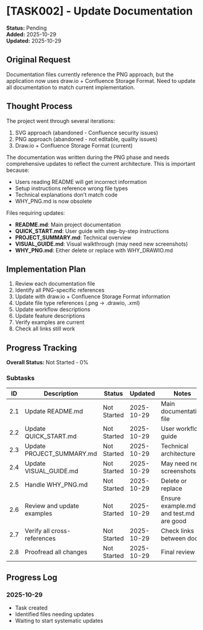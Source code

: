 # [TASK002] - Update Documentation

**Status:** Pending  
**Added:** 2025-10-29  
**Updated:** 2025-10-29

## Original Request
Documentation files currently reference the PNG approach, but the application now uses draw.io + Confluence Storage Format. Need to update all documentation to match current implementation.

## Thought Process
The project went through several iterations:
1. SVG approach (abandoned - Confluence security issues)
2. PNG approach (abandoned - not editable, quality issues)
3. Draw.io + Confluence Storage Format (current)

The documentation was written during the PNG phase and needs comprehensive updates to reflect the current architecture. This is important because:
- Users reading README will get incorrect information
- Setup instructions reference wrong file types
- Technical explanations don't match code
- WHY_PNG.md is now obsolete

Files requiring updates:
- **README.md**: Main project documentation
- **QUICK_START.md**: User guide with step-by-step instructions
- **PROJECT_SUMMARY.md**: Technical overview
- **VISUAL_GUIDE.md**: Visual walkthrough (may need new screenshots)
- **WHY_PNG.md**: Either delete or replace with WHY_DRAWIO.md

## Implementation Plan
1. Review each documentation file
2. Identify all PNG-specific references
3. Update with draw.io + Confluence Storage Format information
4. Update file type references (.png → .drawio, .xml)
5. Update workflow descriptions
6. Update feature descriptions
7. Verify examples are current
8. Check all links still work

## Progress Tracking

**Overall Status:** Not Started - 0%

### Subtasks
| ID | Description | Status | Updated | Notes |
|----|-------------|--------|---------|-------|
| 2.1 | Update README.md | Not Started | 2025-10-29 | Main documentation file |
| 2.2 | Update QUICK_START.md | Not Started | 2025-10-29 | User workflow guide |
| 2.3 | Update PROJECT_SUMMARY.md | Not Started | 2025-10-29 | Technical architecture |
| 2.4 | Update VISUAL_GUIDE.md | Not Started | 2025-10-29 | May need new screenshots |
| 2.5 | Handle WHY_PNG.md | Not Started | 2025-10-29 | Delete or replace |
| 2.6 | Review and update examples | Not Started | 2025-10-29 | Ensure example.md and test.md are good |
| 2.7 | Verify all cross-references | Not Started | 2025-10-29 | Check links between docs |
| 2.8 | Proofread all changes | Not Started | 2025-10-29 | Final review |

## Progress Log
### 2025-10-29
- Task created
- Identified files needing updates
- Waiting to start systematic updates

